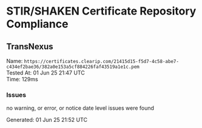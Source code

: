 # STIR/SHAKEN Certificate Repository Compliance

## TransNexus

Name: `https://certificates.clearip.com/21415d15-f5d7-4c58-abe7-c434ef2bae36/382a0e153a5cf884226faf43519a1e1c.pem`\
Tested At: 01 Jun 25 21:47 UTC\
Time: 129ms

### Issues

no warning, or error, or notice date level issues were found

Generated: 01 Jun 25 21:52 UTC